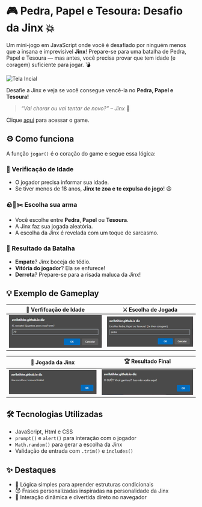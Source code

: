 # 🎮 Pedra, Papel e Tesoura: Desafio da Jinx 💥

Um mini-jogo em JavaScript onde você é desafiado por ninguém menos que a insana e imprevisível **Jinx**! Prepare-se para uma batalha de Pedra, Papel e Tesoura — mas antes, você precisa provar que tem idade (e coragem) suficiente para jogar. 💣

![Tela Incial]()

Desafie a Jinx e veja se você consegue vencê-la no **Pedra, Papel e Tesoura!**

> _“Vai chorar ou vai tentar de novo?” – Jinx_ 🎯

Clique [aqui]() para acessar o game.

## ⚙️ Como funciona

A função `jogar()` é o coração do game e segue essa lógica:

### 🧒 Verificação de Idade

- O jogador precisa informar sua idade.
- Se tiver menos de 18 anos, **Jinx te zoa e te expulsa do jogo**! 😆

### 🪨📄✂️ Escolha sua arma

- Você escolhe entre **Pedra**, **Papel** ou **Tesoura**.
- A Jinx faz sua jogada aleatória.
- A escolha da Jinx é revelada com um toque de sarcasmo.

### 🥊 Resultado da Batalha

- **Empate**? Jinx boceja de tédio.
- **Vitória do jogador**? Ela se enfurece!
- **Derrota**? Prepare-se para a risada maluca da Jinx!

## 💡 Exemplo de Gameplay

| 👶 Verfifcação de Idade | ⚔️ Escolha de Jogada |
|---|---|
| ![Sua idade](images/idade.png) | ![Sua Jogada](images/jogada.png) |

| 🎲 Jogada da Jinx |🏆 Resultado Final
|---|---|
| ![Jogada da Jinx](images/jogadajinx.png) | ![Resultado Final](images/resultado.png) |

## 🛠️ Tecnologias Utilizadas

- JavaScript, Html e CSS
- `prompt()` e `alert()` para interação com o jogador
- `Math.random()` para gerar a escolha da Jinx
- Validação de entrada com `.trim()` e `includes()`

## ✨ Destaques

- 🧠 Lógica simples para aprender estruturas condicionais
- 😈 Frases personalizadas inspiradas na personalidade da Jinx
- 💬 Interação dinâmica e divertida direto no navegador

